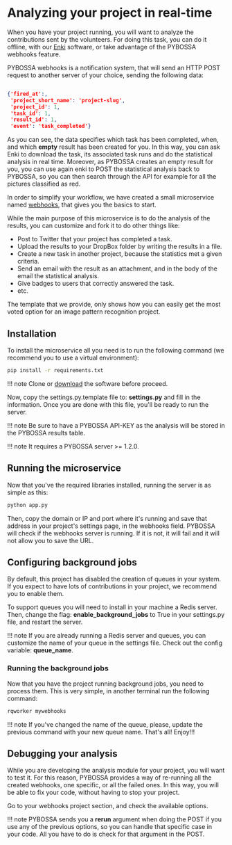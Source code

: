 # Analyzing your project in real-time

When you have your project running, you will want to analyze the contributions sent by the
volunteers. For doing this task, you can do it offline, with our [Enki](https://github.com/Scifabric/enki) software, or take advantage
of the PYBOSSA webhooks feature.

PYBOSSA webhooks is a notification system, that will send an HTTP POST request to another server of your
choice, sending the following data:

```json

{'fired_at':,
 'project_short_name': 'project-slug',
 'project_id': 1,
 'task_id': 1,
 'result_id': 1,
 'event': 'task_completed'} 

```

As you can see, the data specifies which task has been completed, when, and which **empty** result has been
created for you. In this way, you can ask Enki to download the task, its associated task runs and do the statistical
analysis in real time. Moreover, as PYBOSSA creates an empty result for you, you can use again enki to POST the
statistical analysis back to PYBOSSA, so you can then search through the API for example for all the pictures classified
as red.

In order to simplify your workflow, we have created a small microservice named [webhooks](https://github.com/Scifabric/webhooks), that gives you the basics to start.

While the main purpose of this microservice is to do the analysis of the results,
you can customize and fork it to do other things like:

 * Post to Twitter that your project has completed a task.
 * Upload the results to your DropBox folder by writing the results in a file.
 * Create a new task in another project, because the statistics met a given criteria.
 * Send an email with the result as an attachment, and in the body of the email the statistical analysis.
 * Give badges to users that correctly answered the task.
 * etc.

The template that we provide, only shows how you can easily 
get the most voted option for an image pattern recognition project.

## Installation

To install the microservice all you need is to run the following command (we recommend
you to use a virtual environment):

```bash
pip install -r requirements.txt
```

!!! note
    Clone or [download](https://github.com/Scifabric/webhooks) the software before proceed.

Now, copy the settings.py.template file to: **settings.py** and fill in the
information. Once you are done with this file, you'll be ready to run the
server.

!!! note 
    Be sure to have a PYBOSSA API-KEY as the analysis will be stored in the 
    PYBOSSA results table.

!!! note
    It requires a PYBOSSA server >= 1.2.0.


## Running the microservice

Now that you've the required libraries installed, running the server is as
simple as this:

```bash
python app.py
```

Then, copy the domain or IP and port where it's running and save that address in your
project's settings page, in the webhooks field. PYBOSSA will check if the webhooks server
is running. If it is not, it will fail and it will not allow you to save the URL.

## Configuring background jobs

By default, this project has disabled the creation of queues in your system. If
you expect to have lots of contributions in your project, we recommend you to
enable them.

To support queues you will need to install in your machine a Redis server.
Then, change the flag: **enable_background_jobs** to True in your settings.py
file, and restart the server. 

!!! note
    If you are already running a Redis server and queues, you can customize
    the name of your queue in the settings file. Check out the config variable:
    **queue_name**.

### Running the background jobs

Now that you have the project running background jobs, you need to process
them. This is very simple, in another terminal run the following command:

```bash
rqworker mywebhooks
```

!!! note
    If you've changed the name of the queue, please, update the previous
    command with your new queue name. That's all! Enjoy!!!

## Debugging your analysis

While you are developing the analysis module for your project, you will want to test it.
For this reason, PYBOSSA provides a way of re-running all the created webhooks, one specific, or
all the failed ones. In this way, you will be able to fix your code, without having to stop your project.

Go to your webhooks project section, and check the available options.


!!! note
    PYBOSSA sends you a **rerun** argument when doing the POST if you use any of the previous options,
    so you can handle that specific case in your code. All you have to do is check for that argument in
    the POST.
